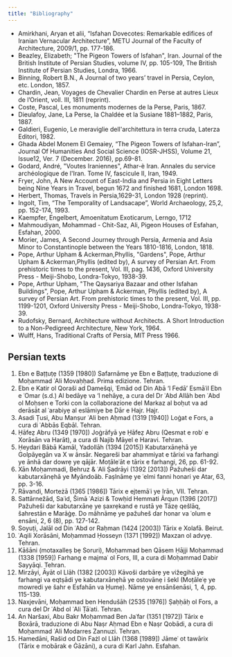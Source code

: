 ```yaml
---
title: "Bibliography"
---
```


- Amirkhani, Aryan et alii, “Isfahan Dovecotes: Remarkable edifices of Iranian Vernacular
  Architecture”, METU Journal of the Faculty of Architecture, 2009/1, pp. 177-186.
- Beazley, Elizabeth; "The Pigeon Towers of Isfahan", Iran. Journal of the British Institute of Persian
  Studies, volume IV, pp. 105-109, The British Institute of Persian Studies, Londra, 1966.
- Binning, Robert B.N., A Journal of two years’ travel in Persia, Ceylon, etc. London, 1857.
- Chardin, Jean, Voyages de Chevalier Chardin en Perse at autres Lieux de l’Orient, voll. III, 1811
  (reprint).
- Coste, Pascal, Les monuments modernes de la Perse, Paris, 1867.
- Dieulafoy, Jane, La Perse, la Chaldée et la Susiane 1881–1882, Paris, 1887.
- Galdieri, Eugenio, Le meraviglie dell'architettura in terra cruda, Laterza Editori, 1982.
- Ghada Abdel Monem El Gemaiey, “The Pigeon Towers of Isfahan-Iran”, Journal Of Humanities
  And Social Science (IOSR-JHSS), Volume 21, Issue12, Ver. 7 (December. 2016), pp.69-81.
- Godard, André, "Voutes Iraniennes", Athar-è Iran. Annales du service archéologique de l'Iran.
  Tome IV, fascicule II, Iran, 1949.
- Fryer, John, A New Account of East-India and Persia in Eight Letters being Nine Years in Travel,
  begun 1672 and finished 1681, London 1698.
- Herbert, Thomas, Travels in Persia,1629-31, London 1928 (reprint).
- Ingolt, Tim, “The Temporality of Landsacape”, World Archaeology, 25,2, pp. 152-174, 1993.
- Kaempfer, Engelbert, Amoenitatum Exoticarum, Lerngo, 1712
- Mahmoudiyan, Mohammad - Chit-Saz, Ali, Pigeon Houses of Esfahan, Esfahan, 2000.
- Morier, James, A Second Journey through Persia, Armenia and Asia Minor to Constantinople
  between the Years 1810-1816, London, 1818.
- Pope, Arthur Upham & Ackerman,Phyllis, "Gardens", Pope, Arthur Upham & Ackerman,Phyllis
  (edited by), A survey of Persian Art. From prehistoric times to the present, Vol. III, pag. 1436,
  Oxford University Press - Meiji-Shobo, Londra-Tokyo, 1938-39.
- Pope, Arthur Upham, "The Qaysariya Bazaar and other Isfahan Buildings", Pope, Arthur Upham &
  Ackerman, Phyllis (edited by), A survey of Persian Art. From prehistoric times to the present, Vol.
  III, pp. 1199-1201, Oxford University Press - Meiji-Shobo, Londra-Tokyo, 1938-39.
- Rudofsky, Bernard, Architecture without Architects. A Short Introduction to a Non-Pedigreed
  Architecture, New York, 1964.
- Wulff, Hans, Traditional Crafts of Persia, MIT Press 1966.

## Persian texts

1. Ebn e Baṭṭuṭẹ (1359 [1980]) Safarnāmẹ ye Ebn e Baṭṭuṭẹ, traduzione di Moḥammad ʿAli
   Movaḥḥad. Prima edizione. Tehran.
2. Ebn e Katir ol Qoraši ad Damešqi, ʿEmād od Din Abā ‘l Fedā’ Esmāʿil Ebn e ʿOmar (s.d.)
   Al bedāyẹ va ‘l nehāyẹ, a cura del Dr ʿAbd Allāh ben ʿAbd ol Moḥsen e Torki con la
   collaborazione del Markaz al boḥut va ad derāsāt al ʿarabiyẹ al eslāmiye be Dār e Hajr. Hajr.
3. Asadi Ṭusi, Abu Manṣur ʿAli ben Aḥmad (1319 [1940]) Loġat e Fors, a cura di ʿAbbās
   Eqbāl. Tehran.
4. Ḥāfeẓ Abru (1349 [1970]) Joġrāfyā ye Ḥāfeẓ Abru (Qesmat e robʿ e Xorāsān va Harāt), a
   cura di Najib Māyel e Haravi. Tehran.
5. Ḥeydari Bābā Kamāl, Yadollāh (1394 [2015]) Kabutarxānẹhā ye Golpāyegān va X w ānsār.
   Negareši bar ahammiyat e tārixi va farhangi ye ānhā dar dowrẹ ye qājār. Moṭāleʿāt e tārix e
   farhangi, 26, pp. 61-92.
6. Xān Moḥammadi, Behruz & ʿAli Ṣadrāyi (1392 [2013]) Pažuheši dar kabutarxānẹhā ye
   Myāndoāb. Faṣlnāmẹ ye ʿelmi fanni honari ye Atar, 63, pp. 3-16.
7. Rāvandi, Morteżā (1365 [1986]) Tārix e ejtemāʿi ye Irān, VII. Tehran.
8. Sattārnežād, Saʿid, Šimā ʿAzizi & Towḥid Hemmati Ārqun (1396 [2017]) Pažuheši dar
   kabutarxānẹ ye ṣaxrẹkand e rustā ye Tāzẹ qešlāq, šahrestān e Marāġẹ. Do māhnāmẹ ye
   pažuheš dar honar va ʿolum e ensāni, 2, 6 (8), pp. 127-142.
9. Soyuṭi, Jalāl od Din ʿAbd or Raḥman (1424 [2003]) Tārix e Xolafā. Beirut.
10. ʿAqili Xorāsāni, Moḥammad Ḥosseyn (1371 [1992]) Maxzan ol advyẹ. Tehran.
11. Kāšāni (motaxalleṣ bẹ Soruri), Moḥammad ben Qāsem Ḥājji Moḥammad (1338 [1959])
    Farhang e majmaʿ ol Fors, III, a cura di Moḥammad Dabir Sayyāqi. Tehran.
12. Mirzāyi, Āyāt ol Llāh (1382 [2003]) Kāvoši darbārẹ ye vižegihā ye farhangi va eqtṣādi ye
    kabutarxānẹhā ye ostovānẹ i šekl (Moṭāleʿẹ ye mowredi ye šahr e Esfahān va Ḥumẹ). Nāmẹ
    ye ensānšenāsi, 1, 4, pp. 115-139.
13. Naxjevāni, Moḥammad ben Hendušāh (2535 [1976]) Ṣaḥḥāḥ ol Fors, a cura del Dr ʿAbd ol
    ʿAli Ṭāʿati. Tehran.
14. An Naršaxi, Abu Bakr Moḥammad Ben Jaʿfar (1351 [1972]) Tārix e Boxārā, traduzione di
    Abu Naṣr Aḥmad Ebn e Naṣr Qobādi, a cura di Moḥammad ʿAli Modarres Zannuzi. Tehran.
15. Hamedāni, Rašid od Din Fażl ol Llāh (1368 [1989]) Jāmeʿ ot tawārix (Tārix e mobārak e
    Ġāzāni), a cura di Karl Jahn. Esfahan.
